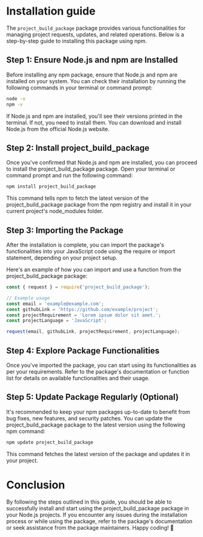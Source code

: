 # Installation guide

The `project_build_package` package provides various functionalities for managing project requests, updates, and related operations. Below is a step-by-step guide to installing this package using npm.

## Step 1: Ensure Node.js and npm are Installed

Before installing any npm package, ensure that Node.js and npm are installed on your system. You can check their installation by running the following commands in your terminal or command prompt:

```bash
node -v
npm -v
```

If Node.js and npm are installed, you'll see their versions printed in the terminal. If not, you need to install them. You can download and install Node.js from the official Node.js website.

## Step 2: Install project_build_package

Once you've confirmed that Node.js and npm are installed, you can proceed to install the project_build_package package. Open your terminal or command prompt and run the following command:

```bash
npm install project_build_package
```

This command tells npm to fetch the latest version of the project_build_package package from the npm registry and install it in your current project's node_modules folder.

## Step 3: Importing the Package

After the installation is complete, you can import the package's functionalities into your JavaScript code using the require or import statement, depending on your project setup.

Here's an example of how you can import and use a function from the project_build_package package:

```js
const { request } = require('project_build_package');

// Example usage
const email = 'example@example.com';
const githubLink = 'https://github.com/example/project';
const projectRequirement = 'Lorem ipsum dolor sit amet.';
const projectLanguage = 'JavaScript';

request(email, githubLink, projectRequirement, projectLanguage);
```

## Step 4: Explore Package Functionalities

Once you've imported the package, you can start using its functionalities as per your requirements. Refer to the package's documentation or function list for details on available functionalities and their usage.

## Step 5: Update Package Regularly (Optional)

It's recommended to keep your npm packages up-to-date to benefit from bug fixes, new features, and security patches. You can update the project_build_package package to the latest version using the following npm command:

```bash
npm update project_build_package
```

This command fetches the latest version of the package and updates it in your project.

# Conclusion

By following the steps outlined in this guide, you should be able to successfully install and start using the project_build_package package in your Node.js projects. If you encounter any issues during the installation process or while using the package, refer to the package's documentation or seek assistance from the package maintainers. Happy coding! 🎉